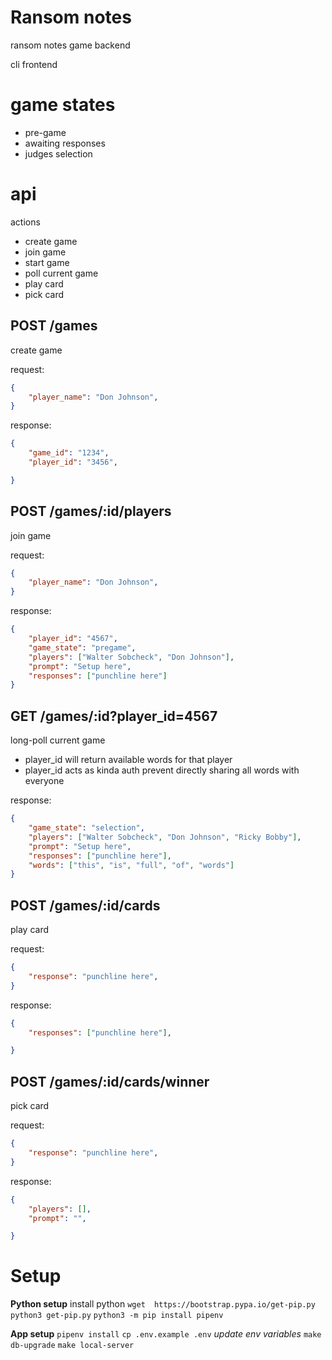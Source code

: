 # Ransom notes
ransom notes game backend

cli frontend

# game states
- pre-game
- awaiting responses
- judges selection
# api

actions
- create game
- join game
- start game
- poll current game
- play card
- pick card

## POST /games
create game

request:
```json
{
    "player_name": "Don Johnson",
}
```

response:
```json
{
    "game_id": "1234",
    "player_id": "3456",

}
```
## POST /games/:id/players
join game

request:
```json
{
    "player_name": "Don Johnson",
}
```
response:
```json
{
    "player_id": "4567",
    "game_state": "pregame",
    "players": ["Walter Sobcheck", "Don Johnson"],
    "prompt": "Setup here",
    "responses": ["punchline here"]
}
```

## GET /games/:id?player_id=4567
long-poll current game
- player_id will return available words for that player
- player_id acts as kinda auth prevent directly sharing all words with everyone


response:
```json
{
    "game_state": "selection",
    "players": ["Walter Sobcheck", "Don Johnson", "Ricky Bobby"],
    "prompt": "Setup here",
    "responses": ["punchline here"],
    "words": ["this", "is", "full", "of", "words"]
}
```

## POST /games/:id/cards
play card

request:
```json
{
    "response": "punchline here",
}
```
response:
```json
{
    "responses": ["punchline here"],

}
```
## POST /games/:id/cards/winner
pick card

request:
```json
{
    "response": "punchline here",
}
```
response:
```json
{
    "players": [],
    "prompt": "",

}
```

# Setup
**Python setup**
install python
`wget  https://bootstrap.pypa.io/get-pip.py`
`python3 get-pip.py`
`python3 -m pip install pipenv`

**App setup**
`pipenv install`
`cp .env.example .env`
*update env variables*
`make db-upgrade`
`make local-server`